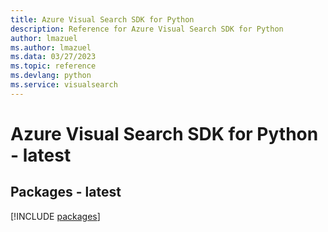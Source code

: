 ```yaml
---
title: Azure Visual Search SDK for Python
description: Reference for Azure Visual Search SDK for Python
author: lmazuel
ms.author: lmazuel
ms.data: 03/27/2023
ms.topic: reference
ms.devlang: python
ms.service: visualsearch
---
```

# Azure Visual Search SDK for Python - latest
## Packages - latest
[!INCLUDE [packages](visual-search-index.md)]